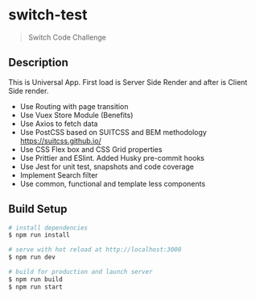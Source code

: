 # switch-test

> Switch Code Challenge

## Description

This is Universal App. First load is Server Side Render and after is Client Side render.
* Use Routing with page transition
* Use Vuex Store Module  (Benefits)
* Use Axios to fetch data
* Use PostCSS based on SUITCSS and BEM methodology https://suitcss.github.io/ 
* Use CSS Flex box and CSS Grid properties
* Use Prittier and ESlint. Added Husky pre-commit hooks
* Use Jest for unit test, snapshots and code coverage
* Implement Search filter
* Use common, functional and template less components



## Build Setup

``` bash
# install dependencies
$ npm run install

# serve with hot reload at http://localhost:3000
$ npm run dev

# build for production and launch server
$ npm run build
$ npm run start

```

